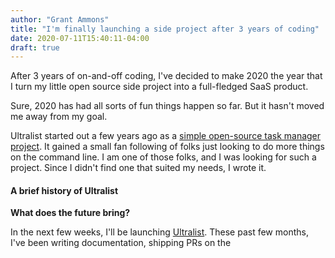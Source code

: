 ```yaml
---
author: "Grant Ammons"
title: "I'm finally launching a side project after 3 years of coding"
date: 2020-07-11T15:40:11-04:00
draft: true
---
```


After 3 years of on-and-off coding, I've decided to make 2020 the year that I turn my little open source side project into a full-fledged SaaS product.

Sure, 2020 has had all sorts of fun things happen so far.  But it hasn't moved me away from my goal.

Ultralist started out a few years ago as a [simple open-source task manager project](https://github.com/ultralist/ultralist).  It gained a small fan following of folks just looking to do more things on the command line.  I am one of those folks, and I was looking for such a project.  Since I didn't find one that suited my needs, I wrote it.

#### A brief history of Ultralist

**What does the future bring?**

In the next few weeks, I'll be launching [Ultralist](https://ultralist.io).  These past few months, I've been writing documentation, shipping PRs on the 





